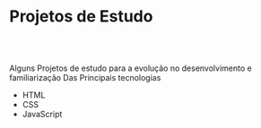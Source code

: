 <h1>Projetos de Estudo</h1>
<br>
<br>
<p>Alguns Projetos de estudo para a evolução no desenvolvimento e familiarização Das Principais tecnologias</p>

<ul>
<li>HTML</li>
<li>CSS</li>
<li>JavaScript</li>
</ul>
